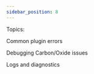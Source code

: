 ```yaml
---
sidebar_position: 8
---
```


Topics:

Common plugin errors

Debugging Carbon/Oxide issues

Logs and diagnostics